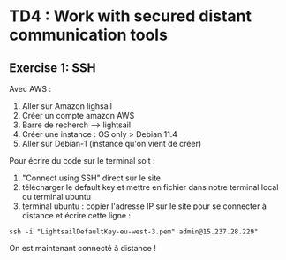# TD4 : Work with secured distant communication tools
## Exercise 1: SSH
Avec AWS :
1) Aller sur Amazon lighsail
2) Créer un compte amazon AWS
3) Barre de recherch --> lightsail
4) Créer une instance : OS only > Debian 11.4
5) Aller sur Debian-1 (instance qu'on vient de créer) 

Pour écrire du code sur le terminal soit :
1) "Connect using SSH" direct sur le site
2) télécharger le default key et mettre en fichier dans notre terminal local ou terminal ubuntu
3) terminal ubuntu : copier l'adresse IP sur le site pour se connecter à distance et écrire cette ligne :
```
ssh -i "LightsailDefaultKey-eu-west-3.pem" admin@15.237.28.229"
```
On est maintenant connecté à distance !
